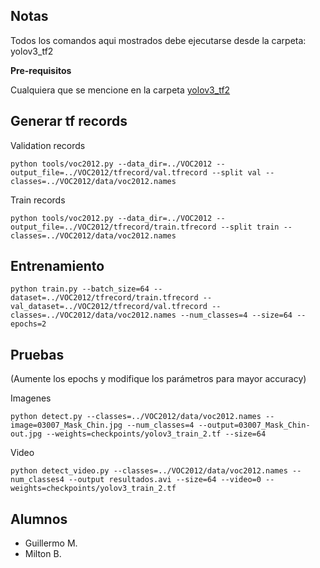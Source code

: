 
## Notas

Todos los comandos aqui mostrados debe ejecutarse desde la carpeta: yolov3_tf2

**Pre-requisitos**

Cualquiera que se mencione en la carpeta [yolov3_tf2](https://github.com/mbalto2013/Proyecto-DeepLearning/tree/master/yolov3_tf2)

 

## Generar tf records

Validation records

    python tools/voc2012.py --data_dir=../VOC2012 --output_file=../VOC2012/tfrecord/val.tfrecord --split val --classes=../VOC2012/data/voc2012.names

Train records

    python tools/voc2012.py --data_dir=../VOC2012 --output_file=../VOC2012/tfrecord/train.tfrecord --split train --classes=../VOC2012/data/voc2012.names

## Entrenamiento

    python train.py --batch_size=64 --dataset=../VOC2012/tfrecord/train.tfrecord --val_dataset=../VOC2012/tfrecord/val.tfrecord --classes=../VOC2012/data/voc2012.names --num_classes=4 --size=64 --epochs=2

## Pruebas

(Aumente los epochs y modifique los parámetros para mayor accuracy)

Imagenes

    python detect.py --classes=../VOC2012/data/voc2012.names --image=03007_Mask_Chin.jpg --num_classes=4 --output=03007_Mask_Chin-out.jpg --weights=checkpoints/yolov3_train_2.tf --size=64
    
 Video

    python detect_video.py --classes=../VOC2012/data/voc2012.names --num_classes4 --output resultados.avi --size=64 --video=0 --weights=checkpoints/yolov3_train_2.tf



## Alumnos

 - Guillermo M. 
 - Milton B.

